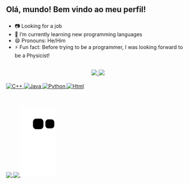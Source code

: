 ## Olá, mundo! Bem vindo ao meu perfil!
###

- 📷 Looking for a job
- 🌱 I’m currently learning new programming languages
- 😄 Pronouns: He/Him
- ⚡ Fun fact: Before trying to be a programmer, I was looking forward to be a Physicist! 

##

<div align="center">
  <a href="https://github.com/viniciussalvarenga">
  <img src="https://github-readme-stats.vercel.app/api?username=viniciussalvarenga&theme=synthwave&show_icons=true&count_private=true&include_all_commits=true"> 
  <img src="https://github-readme-stats.vercel.app/api/top-langs/?username=viniciussalvarenga&layout=compact&langs_count=4&theme=synthwave">
</div>
	
<div style="display: inline_block"><br>
	<a href= "https://github.com/viniciussalvarenga">
	<img align= "center" alt="C++" height=30 width= 40 src=https://cdn.jsdelivr.net/gh/devicons/devicon/icons/cplusplus/cplusplus-plain.svg>
	<img align= "center" alt="Java" height=30 width= 40 src=https://cdn.jsdelivr.net/gh/devicons/devicon/icons/java/java-plain.svg >
	<img align= "center" alt="Python" height=30 width= 40 src=https://cdn.jsdelivr.net/gh/devicons/devicon/icons/python/python-plain.svg>
	<img align= "center" alt="Html" height=30 width= 40 src=https://cdn.jsdelivr.net/gh/devicons/devicon/icons/html5/html5-plain.svg>
	</a>
</div>

##

<div><br>
	<a href=https://api.whatsapp.com/send?phone=5511932093584 target="_blank">
	<img align= "center" src=https://img.shields.io/badge/WhatsApp-25D366?style=for-the-badge&logo=whatsapp&logoColor=white>
	</a>
	<a href= https://www.linkedin.com/in/vin%C3%ADcius-silva-alvarenga-4b09601b7 target="_blank">
	<img align= "center" src=https://img.shields.io/badge/LinkedIn-0077B5?style=for-the-badge&logo=linkedin&logoColor=white>
	</a>
	<img src=https://github.com/viniciussalvarenga/viniciussalvarenga/blob/output/github-contribution-grid-snake.svg>
</div>
